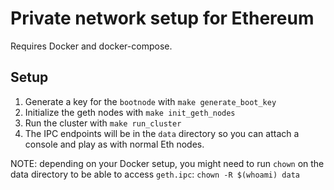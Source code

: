 # Private network setup for Ethereum

Requires Docker and docker-compose.

## Setup

1. Generate a key for the `bootnode` with `make generate_boot_key`
2. Initialize the geth nodes with `make init_geth_nodes`
3. Run the cluster with `make run_cluster`
4. The IPC endpoints will be in the `data` directory so you can attach a console and play as with normal Eth nodes.

NOTE: depending on your Docker setup, you might need to run `chown` on the data directory to be able to access `geth.ipc`: `chown -R $(whoami) data`
